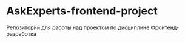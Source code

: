 # AskExperts-frontend-project
Репозиторий для работы над проектом по дисциплине Фронтенд-разработка
